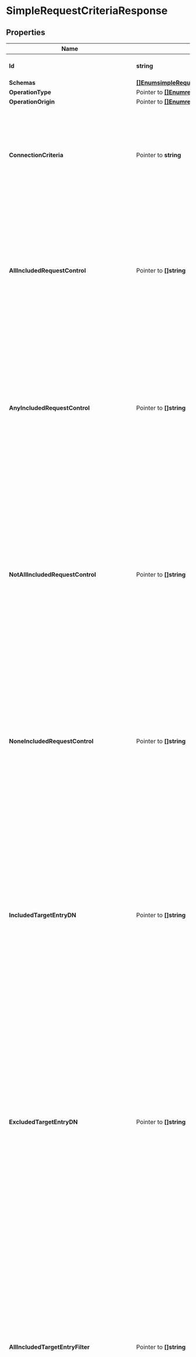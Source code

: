 # SimpleRequestCriteriaResponse

## Properties

Name | Type | Description | Notes
------------ | ------------- | ------------- | -------------
**Id** | **string** | Name of the Request Criteria | 
**Schemas** | [**[]EnumsimpleRequestCriteriaSchemaUrn**](EnumsimpleRequestCriteriaSchemaUrn.md) |  | 
**OperationType** | Pointer to [**[]EnumrequestCriteriaOperationTypeProp**](EnumrequestCriteriaOperationTypeProp.md) |  | [optional] 
**OperationOrigin** | Pointer to [**[]EnumrequestCriteriaOperationOriginProp**](EnumrequestCriteriaOperationOriginProp.md) |  | [optional] 
**ConnectionCriteria** | Pointer to **string** | Specifies a connection criteria object that must match the associated client connection for operations included in this Simple Request Criteria. | [optional] 
**AllIncludedRequestControl** | Pointer to **[]string** | Specifies the OID of a control that must be present in the request from the client for operations included in this Simple Request Criteria. If any control OIDs are provided, then the request must contain all of those controls. | [optional] 
**AnyIncludedRequestControl** | Pointer to **[]string** | Specifies the OID of a control that may be present in the request from the client for operations included in this Simple Request Criteria. If any control OIDs are provided, then the request must contain at least one of those controls. | [optional] 
**NotAllIncludedRequestControl** | Pointer to **[]string** | Specifies the OID of a control that should not be present in the request from the client for operations included in this Simple Request Criteria. If any control OIDs are provided, then the request must not contain at least one of those controls (that is, the request may contain zero or more of those controls, but not all of them). | [optional] 
**NoneIncludedRequestControl** | Pointer to **[]string** | Specifies the OID of a control that must not be present in the request from the client for operations included in this Simple Request Criteria. If any control OIDs are provided, then the request must not contain any of those controls. | [optional] 
**IncludedTargetEntryDN** | Pointer to **[]string** | Specifies a base DN below which targeted entries may exist for requests included in this Simple Request Criteria. This will only be taken into account for add, simple bind, compare, delete, modify, modify DN, and search operations. It will be ignored for abandon, SASL bind, extended, and unbind operations. | [optional] 
**ExcludedTargetEntryDN** | Pointer to **[]string** | Specifies a base DN below which targeted entries may not exist for requests included in this Simple Request Criteria. This will only be taken into account for add, simple bind, compare, delete, modify, modify DN, and search operations. It will be ignored for abandon, SASL bind, extended, and unbind operations. | [optional] 
**AllIncludedTargetEntryFilter** | Pointer to **[]string** | Specifies a search filter that must match the target entry for requests included in this Simple Request Criteria. This will only be taken into account for add, simple bind, compare, delete, modify, modify DN, and search operations. It will be ignored for abandon, SASL bind, extended, and unbind operations. If any filters are provided, then the target entry must match all of those filters. | [optional] 
**AnyIncludedTargetEntryFilter** | Pointer to **[]string** | Specifies a search filter that may match the target entry for requests included in this Simple Request Criteria. This will only be taken into account for add, simple bind, compare, delete, modify, modify DN, and search operations. It will be ignored for abandon, SASL bind, extended, and unbind operations. If any filters are provided, then the target entry must match at least one of those filters. | [optional] 
**NotAllIncludedTargetEntryFilter** | Pointer to **[]string** | Specifies a search filter that should not match the target entry for requests included in this Simple Request Criteria. This will only be taken into account for add, simple bind, compare, delete, modify, modify DN, and search operations. It will be ignored for abandon, SASL bind, extended, and unbind operations. If any filters are provided, then the target entry must not match at least one of those filters (that is, the request may match zero or more of those filters, but not of all of them). | [optional] 
**NoneIncludedTargetEntryFilter** | Pointer to **[]string** | Specifies a search filter that must not match the target entry for requests included in this Simple Request Criteria. This will only be taken into account for add, simple bind, compare, delete, modify, modify DN, and search operations. It will be ignored for abandon, SASL bind, extended, and unbind operations. If any filters are provided, then the target entry must not match any of those filters. | [optional] 
**AllIncludedTargetEntryGroupDN** | Pointer to **[]string** | Specifies the DN of a group in which the user associated with the target entry must be a member for requests included in this Simple Request Criteria. This will only be taken into account for add, simple bind, compare, delete, modify, modify DN, and search operations. It will be ignored for abandon, SASL bind, extended, and unbind operations. If any group DNs are provided, then the target entry must be a member of all of those groups. | [optional] 
**AnyIncludedTargetEntryGroupDN** | Pointer to **[]string** | Specifies the DN of a group in which the user associated with the target entry may be a member for requests included in this Simple Request Criteria. This will only be taken into account for add, simple bind, compare, delete, modify, modify DN, and search operations. It will be ignored for abandon, SASL bind, extended, and unbind operations. If any group DNs are provided, then the target entry must be a member of at least one of those groups. | [optional] 
**NotAllIncludedTargetEntryGroupDN** | Pointer to **[]string** | Specifies the DN of a group in which the user associated with the target entry should not be a member for requests included in this Simple Request Criteria. This will only be taken into account for add, simple bind, compare, delete, modify, modify DN, and search operations. It will be ignored for abandon, SASL bind, extended, and unbind operations. If any group DNs are provided, then the target entry must not be a member of at least one of those groups (that is, the target entry may be a member of zero or more of those groups, but not all of them). | [optional] 
**NoneIncludedTargetEntryGroupDN** | Pointer to **[]string** | Specifies the DN of a group in which the user associated with the target entry must not be a member for requests included in this Simple Request Criteria. This will only be taken into account for add, simple bind, compare, delete, modify, modify DN, and search operations. It will be ignored for abandon, SASL bind, extended, and unbind operations. If any group DNs are provided, then the target entry must not be a member of any of those groups. | [optional] 
**TargetBindType** | Pointer to [**[]EnumrequestCriteriaTargetBindTypeProp**](EnumrequestCriteriaTargetBindTypeProp.md) |  | [optional] 
**IncludedTargetSASLMechanism** | Pointer to **[]string** | Specifies the name of a SASL mechanism for bind requests included in this Simple Request Criteria. This will only be taken into account for SASL bind operations and will be ignored for other types of operations and for bind operations that do not use SASL authentication. | [optional] 
**ExcludedTargetSASLMechanism** | Pointer to **[]string** | Specifies the name of a SASL mechanism for bind requests excluded from this Simple Request Criteria. This will only be taken into account for SASL bind operations and will be ignored for other types of operations and for bind operations that do not use SASL authentication. | [optional] 
**IncludedTargetAttribute** | Pointer to **[]string** | Specifies the name or OID of an attribute type which must be targeted by requests included in this Simple Request Criteria. This will only be taken into account for add, compare, modify, modify DN, and search operations. It will be ignored for abandon, bind, delete, extended, and unbind operations. | [optional] 
**ExcludedTargetAttribute** | Pointer to **[]string** | Specifies the name or OID of an attribute type which must not be targeted by requests included in this Simple Request Criteria. This will only be taken into account for add, compare, modify, modify DN, and search operations. It will be ignored for abandon, bind, delete, extended, and unbind operations. | [optional] 
**IncludedExtendedOperationOID** | Pointer to **[]string** | Specifies the request OID for extended requests included in this Simple Request Criteria. This will only be taken into account for extended requests and will be ignored for all other types of requests. | [optional] 
**ExcludedExtendedOperationOID** | Pointer to **[]string** | Specifies the request OID for extended requests excluded from this Simple Request Criteria. This will only be taken into account for extended requests and will be ignored for all other types of requests. | [optional] 
**IncludedSearchScope** | Pointer to [**[]EnumrequestCriteriaIncludedSearchScopeProp**](EnumrequestCriteriaIncludedSearchScopeProp.md) |  | [optional] 
**UsingAdministrativeSessionWorkerThread** | Pointer to [**EnumrequestCriteriaUsingAdministrativeSessionWorkerThreadProp**](EnumrequestCriteriaUsingAdministrativeSessionWorkerThreadProp.md) |  | [optional] 
**IncludedApplicationName** | Pointer to **[]string** | Specifies an application name for requests included in this Simple Request Criteria. | [optional] 
**ExcludedApplicationName** | Pointer to **[]string** | Specifies an application name for requests excluded from this Simple Request Criteria. | [optional] 
**Description** | Pointer to **string** | A description for this Request Criteria | [optional] 
**Meta** | Pointer to [**MetaMeta**](MetaMeta.md) |  | [optional] 

## Methods

### NewSimpleRequestCriteriaResponse

`func NewSimpleRequestCriteriaResponse(id string, schemas []EnumsimpleRequestCriteriaSchemaUrn, ) *SimpleRequestCriteriaResponse`

NewSimpleRequestCriteriaResponse instantiates a new SimpleRequestCriteriaResponse object
This constructor will assign default values to properties that have it defined,
and makes sure properties required by API are set, but the set of arguments
will change when the set of required properties is changed

### NewSimpleRequestCriteriaResponseWithDefaults

`func NewSimpleRequestCriteriaResponseWithDefaults() *SimpleRequestCriteriaResponse`

NewSimpleRequestCriteriaResponseWithDefaults instantiates a new SimpleRequestCriteriaResponse object
This constructor will only assign default values to properties that have it defined,
but it doesn't guarantee that properties required by API are set

### GetId

`func (o *SimpleRequestCriteriaResponse) GetId() string`

GetId returns the Id field if non-nil, zero value otherwise.

### GetIdOk

`func (o *SimpleRequestCriteriaResponse) GetIdOk() (*string, bool)`

GetIdOk returns a tuple with the Id field if it's non-nil, zero value otherwise
and a boolean to check if the value has been set.

### SetId

`func (o *SimpleRequestCriteriaResponse) SetId(v string)`

SetId sets Id field to given value.


### GetSchemas

`func (o *SimpleRequestCriteriaResponse) GetSchemas() []EnumsimpleRequestCriteriaSchemaUrn`

GetSchemas returns the Schemas field if non-nil, zero value otherwise.

### GetSchemasOk

`func (o *SimpleRequestCriteriaResponse) GetSchemasOk() (*[]EnumsimpleRequestCriteriaSchemaUrn, bool)`

GetSchemasOk returns a tuple with the Schemas field if it's non-nil, zero value otherwise
and a boolean to check if the value has been set.

### SetSchemas

`func (o *SimpleRequestCriteriaResponse) SetSchemas(v []EnumsimpleRequestCriteriaSchemaUrn)`

SetSchemas sets Schemas field to given value.


### GetOperationType

`func (o *SimpleRequestCriteriaResponse) GetOperationType() []EnumrequestCriteriaOperationTypeProp`

GetOperationType returns the OperationType field if non-nil, zero value otherwise.

### GetOperationTypeOk

`func (o *SimpleRequestCriteriaResponse) GetOperationTypeOk() (*[]EnumrequestCriteriaOperationTypeProp, bool)`

GetOperationTypeOk returns a tuple with the OperationType field if it's non-nil, zero value otherwise
and a boolean to check if the value has been set.

### SetOperationType

`func (o *SimpleRequestCriteriaResponse) SetOperationType(v []EnumrequestCriteriaOperationTypeProp)`

SetOperationType sets OperationType field to given value.

### HasOperationType

`func (o *SimpleRequestCriteriaResponse) HasOperationType() bool`

HasOperationType returns a boolean if a field has been set.

### GetOperationOrigin

`func (o *SimpleRequestCriteriaResponse) GetOperationOrigin() []EnumrequestCriteriaOperationOriginProp`

GetOperationOrigin returns the OperationOrigin field if non-nil, zero value otherwise.

### GetOperationOriginOk

`func (o *SimpleRequestCriteriaResponse) GetOperationOriginOk() (*[]EnumrequestCriteriaOperationOriginProp, bool)`

GetOperationOriginOk returns a tuple with the OperationOrigin field if it's non-nil, zero value otherwise
and a boolean to check if the value has been set.

### SetOperationOrigin

`func (o *SimpleRequestCriteriaResponse) SetOperationOrigin(v []EnumrequestCriteriaOperationOriginProp)`

SetOperationOrigin sets OperationOrigin field to given value.

### HasOperationOrigin

`func (o *SimpleRequestCriteriaResponse) HasOperationOrigin() bool`

HasOperationOrigin returns a boolean if a field has been set.

### GetConnectionCriteria

`func (o *SimpleRequestCriteriaResponse) GetConnectionCriteria() string`

GetConnectionCriteria returns the ConnectionCriteria field if non-nil, zero value otherwise.

### GetConnectionCriteriaOk

`func (o *SimpleRequestCriteriaResponse) GetConnectionCriteriaOk() (*string, bool)`

GetConnectionCriteriaOk returns a tuple with the ConnectionCriteria field if it's non-nil, zero value otherwise
and a boolean to check if the value has been set.

### SetConnectionCriteria

`func (o *SimpleRequestCriteriaResponse) SetConnectionCriteria(v string)`

SetConnectionCriteria sets ConnectionCriteria field to given value.

### HasConnectionCriteria

`func (o *SimpleRequestCriteriaResponse) HasConnectionCriteria() bool`

HasConnectionCriteria returns a boolean if a field has been set.

### GetAllIncludedRequestControl

`func (o *SimpleRequestCriteriaResponse) GetAllIncludedRequestControl() []string`

GetAllIncludedRequestControl returns the AllIncludedRequestControl field if non-nil, zero value otherwise.

### GetAllIncludedRequestControlOk

`func (o *SimpleRequestCriteriaResponse) GetAllIncludedRequestControlOk() (*[]string, bool)`

GetAllIncludedRequestControlOk returns a tuple with the AllIncludedRequestControl field if it's non-nil, zero value otherwise
and a boolean to check if the value has been set.

### SetAllIncludedRequestControl

`func (o *SimpleRequestCriteriaResponse) SetAllIncludedRequestControl(v []string)`

SetAllIncludedRequestControl sets AllIncludedRequestControl field to given value.

### HasAllIncludedRequestControl

`func (o *SimpleRequestCriteriaResponse) HasAllIncludedRequestControl() bool`

HasAllIncludedRequestControl returns a boolean if a field has been set.

### GetAnyIncludedRequestControl

`func (o *SimpleRequestCriteriaResponse) GetAnyIncludedRequestControl() []string`

GetAnyIncludedRequestControl returns the AnyIncludedRequestControl field if non-nil, zero value otherwise.

### GetAnyIncludedRequestControlOk

`func (o *SimpleRequestCriteriaResponse) GetAnyIncludedRequestControlOk() (*[]string, bool)`

GetAnyIncludedRequestControlOk returns a tuple with the AnyIncludedRequestControl field if it's non-nil, zero value otherwise
and a boolean to check if the value has been set.

### SetAnyIncludedRequestControl

`func (o *SimpleRequestCriteriaResponse) SetAnyIncludedRequestControl(v []string)`

SetAnyIncludedRequestControl sets AnyIncludedRequestControl field to given value.

### HasAnyIncludedRequestControl

`func (o *SimpleRequestCriteriaResponse) HasAnyIncludedRequestControl() bool`

HasAnyIncludedRequestControl returns a boolean if a field has been set.

### GetNotAllIncludedRequestControl

`func (o *SimpleRequestCriteriaResponse) GetNotAllIncludedRequestControl() []string`

GetNotAllIncludedRequestControl returns the NotAllIncludedRequestControl field if non-nil, zero value otherwise.

### GetNotAllIncludedRequestControlOk

`func (o *SimpleRequestCriteriaResponse) GetNotAllIncludedRequestControlOk() (*[]string, bool)`

GetNotAllIncludedRequestControlOk returns a tuple with the NotAllIncludedRequestControl field if it's non-nil, zero value otherwise
and a boolean to check if the value has been set.

### SetNotAllIncludedRequestControl

`func (o *SimpleRequestCriteriaResponse) SetNotAllIncludedRequestControl(v []string)`

SetNotAllIncludedRequestControl sets NotAllIncludedRequestControl field to given value.

### HasNotAllIncludedRequestControl

`func (o *SimpleRequestCriteriaResponse) HasNotAllIncludedRequestControl() bool`

HasNotAllIncludedRequestControl returns a boolean if a field has been set.

### GetNoneIncludedRequestControl

`func (o *SimpleRequestCriteriaResponse) GetNoneIncludedRequestControl() []string`

GetNoneIncludedRequestControl returns the NoneIncludedRequestControl field if non-nil, zero value otherwise.

### GetNoneIncludedRequestControlOk

`func (o *SimpleRequestCriteriaResponse) GetNoneIncludedRequestControlOk() (*[]string, bool)`

GetNoneIncludedRequestControlOk returns a tuple with the NoneIncludedRequestControl field if it's non-nil, zero value otherwise
and a boolean to check if the value has been set.

### SetNoneIncludedRequestControl

`func (o *SimpleRequestCriteriaResponse) SetNoneIncludedRequestControl(v []string)`

SetNoneIncludedRequestControl sets NoneIncludedRequestControl field to given value.

### HasNoneIncludedRequestControl

`func (o *SimpleRequestCriteriaResponse) HasNoneIncludedRequestControl() bool`

HasNoneIncludedRequestControl returns a boolean if a field has been set.

### GetIncludedTargetEntryDN

`func (o *SimpleRequestCriteriaResponse) GetIncludedTargetEntryDN() []string`

GetIncludedTargetEntryDN returns the IncludedTargetEntryDN field if non-nil, zero value otherwise.

### GetIncludedTargetEntryDNOk

`func (o *SimpleRequestCriteriaResponse) GetIncludedTargetEntryDNOk() (*[]string, bool)`

GetIncludedTargetEntryDNOk returns a tuple with the IncludedTargetEntryDN field if it's non-nil, zero value otherwise
and a boolean to check if the value has been set.

### SetIncludedTargetEntryDN

`func (o *SimpleRequestCriteriaResponse) SetIncludedTargetEntryDN(v []string)`

SetIncludedTargetEntryDN sets IncludedTargetEntryDN field to given value.

### HasIncludedTargetEntryDN

`func (o *SimpleRequestCriteriaResponse) HasIncludedTargetEntryDN() bool`

HasIncludedTargetEntryDN returns a boolean if a field has been set.

### GetExcludedTargetEntryDN

`func (o *SimpleRequestCriteriaResponse) GetExcludedTargetEntryDN() []string`

GetExcludedTargetEntryDN returns the ExcludedTargetEntryDN field if non-nil, zero value otherwise.

### GetExcludedTargetEntryDNOk

`func (o *SimpleRequestCriteriaResponse) GetExcludedTargetEntryDNOk() (*[]string, bool)`

GetExcludedTargetEntryDNOk returns a tuple with the ExcludedTargetEntryDN field if it's non-nil, zero value otherwise
and a boolean to check if the value has been set.

### SetExcludedTargetEntryDN

`func (o *SimpleRequestCriteriaResponse) SetExcludedTargetEntryDN(v []string)`

SetExcludedTargetEntryDN sets ExcludedTargetEntryDN field to given value.

### HasExcludedTargetEntryDN

`func (o *SimpleRequestCriteriaResponse) HasExcludedTargetEntryDN() bool`

HasExcludedTargetEntryDN returns a boolean if a field has been set.

### GetAllIncludedTargetEntryFilter

`func (o *SimpleRequestCriteriaResponse) GetAllIncludedTargetEntryFilter() []string`

GetAllIncludedTargetEntryFilter returns the AllIncludedTargetEntryFilter field if non-nil, zero value otherwise.

### GetAllIncludedTargetEntryFilterOk

`func (o *SimpleRequestCriteriaResponse) GetAllIncludedTargetEntryFilterOk() (*[]string, bool)`

GetAllIncludedTargetEntryFilterOk returns a tuple with the AllIncludedTargetEntryFilter field if it's non-nil, zero value otherwise
and a boolean to check if the value has been set.

### SetAllIncludedTargetEntryFilter

`func (o *SimpleRequestCriteriaResponse) SetAllIncludedTargetEntryFilter(v []string)`

SetAllIncludedTargetEntryFilter sets AllIncludedTargetEntryFilter field to given value.

### HasAllIncludedTargetEntryFilter

`func (o *SimpleRequestCriteriaResponse) HasAllIncludedTargetEntryFilter() bool`

HasAllIncludedTargetEntryFilter returns a boolean if a field has been set.

### GetAnyIncludedTargetEntryFilter

`func (o *SimpleRequestCriteriaResponse) GetAnyIncludedTargetEntryFilter() []string`

GetAnyIncludedTargetEntryFilter returns the AnyIncludedTargetEntryFilter field if non-nil, zero value otherwise.

### GetAnyIncludedTargetEntryFilterOk

`func (o *SimpleRequestCriteriaResponse) GetAnyIncludedTargetEntryFilterOk() (*[]string, bool)`

GetAnyIncludedTargetEntryFilterOk returns a tuple with the AnyIncludedTargetEntryFilter field if it's non-nil, zero value otherwise
and a boolean to check if the value has been set.

### SetAnyIncludedTargetEntryFilter

`func (o *SimpleRequestCriteriaResponse) SetAnyIncludedTargetEntryFilter(v []string)`

SetAnyIncludedTargetEntryFilter sets AnyIncludedTargetEntryFilter field to given value.

### HasAnyIncludedTargetEntryFilter

`func (o *SimpleRequestCriteriaResponse) HasAnyIncludedTargetEntryFilter() bool`

HasAnyIncludedTargetEntryFilter returns a boolean if a field has been set.

### GetNotAllIncludedTargetEntryFilter

`func (o *SimpleRequestCriteriaResponse) GetNotAllIncludedTargetEntryFilter() []string`

GetNotAllIncludedTargetEntryFilter returns the NotAllIncludedTargetEntryFilter field if non-nil, zero value otherwise.

### GetNotAllIncludedTargetEntryFilterOk

`func (o *SimpleRequestCriteriaResponse) GetNotAllIncludedTargetEntryFilterOk() (*[]string, bool)`

GetNotAllIncludedTargetEntryFilterOk returns a tuple with the NotAllIncludedTargetEntryFilter field if it's non-nil, zero value otherwise
and a boolean to check if the value has been set.

### SetNotAllIncludedTargetEntryFilter

`func (o *SimpleRequestCriteriaResponse) SetNotAllIncludedTargetEntryFilter(v []string)`

SetNotAllIncludedTargetEntryFilter sets NotAllIncludedTargetEntryFilter field to given value.

### HasNotAllIncludedTargetEntryFilter

`func (o *SimpleRequestCriteriaResponse) HasNotAllIncludedTargetEntryFilter() bool`

HasNotAllIncludedTargetEntryFilter returns a boolean if a field has been set.

### GetNoneIncludedTargetEntryFilter

`func (o *SimpleRequestCriteriaResponse) GetNoneIncludedTargetEntryFilter() []string`

GetNoneIncludedTargetEntryFilter returns the NoneIncludedTargetEntryFilter field if non-nil, zero value otherwise.

### GetNoneIncludedTargetEntryFilterOk

`func (o *SimpleRequestCriteriaResponse) GetNoneIncludedTargetEntryFilterOk() (*[]string, bool)`

GetNoneIncludedTargetEntryFilterOk returns a tuple with the NoneIncludedTargetEntryFilter field if it's non-nil, zero value otherwise
and a boolean to check if the value has been set.

### SetNoneIncludedTargetEntryFilter

`func (o *SimpleRequestCriteriaResponse) SetNoneIncludedTargetEntryFilter(v []string)`

SetNoneIncludedTargetEntryFilter sets NoneIncludedTargetEntryFilter field to given value.

### HasNoneIncludedTargetEntryFilter

`func (o *SimpleRequestCriteriaResponse) HasNoneIncludedTargetEntryFilter() bool`

HasNoneIncludedTargetEntryFilter returns a boolean if a field has been set.

### GetAllIncludedTargetEntryGroupDN

`func (o *SimpleRequestCriteriaResponse) GetAllIncludedTargetEntryGroupDN() []string`

GetAllIncludedTargetEntryGroupDN returns the AllIncludedTargetEntryGroupDN field if non-nil, zero value otherwise.

### GetAllIncludedTargetEntryGroupDNOk

`func (o *SimpleRequestCriteriaResponse) GetAllIncludedTargetEntryGroupDNOk() (*[]string, bool)`

GetAllIncludedTargetEntryGroupDNOk returns a tuple with the AllIncludedTargetEntryGroupDN field if it's non-nil, zero value otherwise
and a boolean to check if the value has been set.

### SetAllIncludedTargetEntryGroupDN

`func (o *SimpleRequestCriteriaResponse) SetAllIncludedTargetEntryGroupDN(v []string)`

SetAllIncludedTargetEntryGroupDN sets AllIncludedTargetEntryGroupDN field to given value.

### HasAllIncludedTargetEntryGroupDN

`func (o *SimpleRequestCriteriaResponse) HasAllIncludedTargetEntryGroupDN() bool`

HasAllIncludedTargetEntryGroupDN returns a boolean if a field has been set.

### GetAnyIncludedTargetEntryGroupDN

`func (o *SimpleRequestCriteriaResponse) GetAnyIncludedTargetEntryGroupDN() []string`

GetAnyIncludedTargetEntryGroupDN returns the AnyIncludedTargetEntryGroupDN field if non-nil, zero value otherwise.

### GetAnyIncludedTargetEntryGroupDNOk

`func (o *SimpleRequestCriteriaResponse) GetAnyIncludedTargetEntryGroupDNOk() (*[]string, bool)`

GetAnyIncludedTargetEntryGroupDNOk returns a tuple with the AnyIncludedTargetEntryGroupDN field if it's non-nil, zero value otherwise
and a boolean to check if the value has been set.

### SetAnyIncludedTargetEntryGroupDN

`func (o *SimpleRequestCriteriaResponse) SetAnyIncludedTargetEntryGroupDN(v []string)`

SetAnyIncludedTargetEntryGroupDN sets AnyIncludedTargetEntryGroupDN field to given value.

### HasAnyIncludedTargetEntryGroupDN

`func (o *SimpleRequestCriteriaResponse) HasAnyIncludedTargetEntryGroupDN() bool`

HasAnyIncludedTargetEntryGroupDN returns a boolean if a field has been set.

### GetNotAllIncludedTargetEntryGroupDN

`func (o *SimpleRequestCriteriaResponse) GetNotAllIncludedTargetEntryGroupDN() []string`

GetNotAllIncludedTargetEntryGroupDN returns the NotAllIncludedTargetEntryGroupDN field if non-nil, zero value otherwise.

### GetNotAllIncludedTargetEntryGroupDNOk

`func (o *SimpleRequestCriteriaResponse) GetNotAllIncludedTargetEntryGroupDNOk() (*[]string, bool)`

GetNotAllIncludedTargetEntryGroupDNOk returns a tuple with the NotAllIncludedTargetEntryGroupDN field if it's non-nil, zero value otherwise
and a boolean to check if the value has been set.

### SetNotAllIncludedTargetEntryGroupDN

`func (o *SimpleRequestCriteriaResponse) SetNotAllIncludedTargetEntryGroupDN(v []string)`

SetNotAllIncludedTargetEntryGroupDN sets NotAllIncludedTargetEntryGroupDN field to given value.

### HasNotAllIncludedTargetEntryGroupDN

`func (o *SimpleRequestCriteriaResponse) HasNotAllIncludedTargetEntryGroupDN() bool`

HasNotAllIncludedTargetEntryGroupDN returns a boolean if a field has been set.

### GetNoneIncludedTargetEntryGroupDN

`func (o *SimpleRequestCriteriaResponse) GetNoneIncludedTargetEntryGroupDN() []string`

GetNoneIncludedTargetEntryGroupDN returns the NoneIncludedTargetEntryGroupDN field if non-nil, zero value otherwise.

### GetNoneIncludedTargetEntryGroupDNOk

`func (o *SimpleRequestCriteriaResponse) GetNoneIncludedTargetEntryGroupDNOk() (*[]string, bool)`

GetNoneIncludedTargetEntryGroupDNOk returns a tuple with the NoneIncludedTargetEntryGroupDN field if it's non-nil, zero value otherwise
and a boolean to check if the value has been set.

### SetNoneIncludedTargetEntryGroupDN

`func (o *SimpleRequestCriteriaResponse) SetNoneIncludedTargetEntryGroupDN(v []string)`

SetNoneIncludedTargetEntryGroupDN sets NoneIncludedTargetEntryGroupDN field to given value.

### HasNoneIncludedTargetEntryGroupDN

`func (o *SimpleRequestCriteriaResponse) HasNoneIncludedTargetEntryGroupDN() bool`

HasNoneIncludedTargetEntryGroupDN returns a boolean if a field has been set.

### GetTargetBindType

`func (o *SimpleRequestCriteriaResponse) GetTargetBindType() []EnumrequestCriteriaTargetBindTypeProp`

GetTargetBindType returns the TargetBindType field if non-nil, zero value otherwise.

### GetTargetBindTypeOk

`func (o *SimpleRequestCriteriaResponse) GetTargetBindTypeOk() (*[]EnumrequestCriteriaTargetBindTypeProp, bool)`

GetTargetBindTypeOk returns a tuple with the TargetBindType field if it's non-nil, zero value otherwise
and a boolean to check if the value has been set.

### SetTargetBindType

`func (o *SimpleRequestCriteriaResponse) SetTargetBindType(v []EnumrequestCriteriaTargetBindTypeProp)`

SetTargetBindType sets TargetBindType field to given value.

### HasTargetBindType

`func (o *SimpleRequestCriteriaResponse) HasTargetBindType() bool`

HasTargetBindType returns a boolean if a field has been set.

### GetIncludedTargetSASLMechanism

`func (o *SimpleRequestCriteriaResponse) GetIncludedTargetSASLMechanism() []string`

GetIncludedTargetSASLMechanism returns the IncludedTargetSASLMechanism field if non-nil, zero value otherwise.

### GetIncludedTargetSASLMechanismOk

`func (o *SimpleRequestCriteriaResponse) GetIncludedTargetSASLMechanismOk() (*[]string, bool)`

GetIncludedTargetSASLMechanismOk returns a tuple with the IncludedTargetSASLMechanism field if it's non-nil, zero value otherwise
and a boolean to check if the value has been set.

### SetIncludedTargetSASLMechanism

`func (o *SimpleRequestCriteriaResponse) SetIncludedTargetSASLMechanism(v []string)`

SetIncludedTargetSASLMechanism sets IncludedTargetSASLMechanism field to given value.

### HasIncludedTargetSASLMechanism

`func (o *SimpleRequestCriteriaResponse) HasIncludedTargetSASLMechanism() bool`

HasIncludedTargetSASLMechanism returns a boolean if a field has been set.

### GetExcludedTargetSASLMechanism

`func (o *SimpleRequestCriteriaResponse) GetExcludedTargetSASLMechanism() []string`

GetExcludedTargetSASLMechanism returns the ExcludedTargetSASLMechanism field if non-nil, zero value otherwise.

### GetExcludedTargetSASLMechanismOk

`func (o *SimpleRequestCriteriaResponse) GetExcludedTargetSASLMechanismOk() (*[]string, bool)`

GetExcludedTargetSASLMechanismOk returns a tuple with the ExcludedTargetSASLMechanism field if it's non-nil, zero value otherwise
and a boolean to check if the value has been set.

### SetExcludedTargetSASLMechanism

`func (o *SimpleRequestCriteriaResponse) SetExcludedTargetSASLMechanism(v []string)`

SetExcludedTargetSASLMechanism sets ExcludedTargetSASLMechanism field to given value.

### HasExcludedTargetSASLMechanism

`func (o *SimpleRequestCriteriaResponse) HasExcludedTargetSASLMechanism() bool`

HasExcludedTargetSASLMechanism returns a boolean if a field has been set.

### GetIncludedTargetAttribute

`func (o *SimpleRequestCriteriaResponse) GetIncludedTargetAttribute() []string`

GetIncludedTargetAttribute returns the IncludedTargetAttribute field if non-nil, zero value otherwise.

### GetIncludedTargetAttributeOk

`func (o *SimpleRequestCriteriaResponse) GetIncludedTargetAttributeOk() (*[]string, bool)`

GetIncludedTargetAttributeOk returns a tuple with the IncludedTargetAttribute field if it's non-nil, zero value otherwise
and a boolean to check if the value has been set.

### SetIncludedTargetAttribute

`func (o *SimpleRequestCriteriaResponse) SetIncludedTargetAttribute(v []string)`

SetIncludedTargetAttribute sets IncludedTargetAttribute field to given value.

### HasIncludedTargetAttribute

`func (o *SimpleRequestCriteriaResponse) HasIncludedTargetAttribute() bool`

HasIncludedTargetAttribute returns a boolean if a field has been set.

### GetExcludedTargetAttribute

`func (o *SimpleRequestCriteriaResponse) GetExcludedTargetAttribute() []string`

GetExcludedTargetAttribute returns the ExcludedTargetAttribute field if non-nil, zero value otherwise.

### GetExcludedTargetAttributeOk

`func (o *SimpleRequestCriteriaResponse) GetExcludedTargetAttributeOk() (*[]string, bool)`

GetExcludedTargetAttributeOk returns a tuple with the ExcludedTargetAttribute field if it's non-nil, zero value otherwise
and a boolean to check if the value has been set.

### SetExcludedTargetAttribute

`func (o *SimpleRequestCriteriaResponse) SetExcludedTargetAttribute(v []string)`

SetExcludedTargetAttribute sets ExcludedTargetAttribute field to given value.

### HasExcludedTargetAttribute

`func (o *SimpleRequestCriteriaResponse) HasExcludedTargetAttribute() bool`

HasExcludedTargetAttribute returns a boolean if a field has been set.

### GetIncludedExtendedOperationOID

`func (o *SimpleRequestCriteriaResponse) GetIncludedExtendedOperationOID() []string`

GetIncludedExtendedOperationOID returns the IncludedExtendedOperationOID field if non-nil, zero value otherwise.

### GetIncludedExtendedOperationOIDOk

`func (o *SimpleRequestCriteriaResponse) GetIncludedExtendedOperationOIDOk() (*[]string, bool)`

GetIncludedExtendedOperationOIDOk returns a tuple with the IncludedExtendedOperationOID field if it's non-nil, zero value otherwise
and a boolean to check if the value has been set.

### SetIncludedExtendedOperationOID

`func (o *SimpleRequestCriteriaResponse) SetIncludedExtendedOperationOID(v []string)`

SetIncludedExtendedOperationOID sets IncludedExtendedOperationOID field to given value.

### HasIncludedExtendedOperationOID

`func (o *SimpleRequestCriteriaResponse) HasIncludedExtendedOperationOID() bool`

HasIncludedExtendedOperationOID returns a boolean if a field has been set.

### GetExcludedExtendedOperationOID

`func (o *SimpleRequestCriteriaResponse) GetExcludedExtendedOperationOID() []string`

GetExcludedExtendedOperationOID returns the ExcludedExtendedOperationOID field if non-nil, zero value otherwise.

### GetExcludedExtendedOperationOIDOk

`func (o *SimpleRequestCriteriaResponse) GetExcludedExtendedOperationOIDOk() (*[]string, bool)`

GetExcludedExtendedOperationOIDOk returns a tuple with the ExcludedExtendedOperationOID field if it's non-nil, zero value otherwise
and a boolean to check if the value has been set.

### SetExcludedExtendedOperationOID

`func (o *SimpleRequestCriteriaResponse) SetExcludedExtendedOperationOID(v []string)`

SetExcludedExtendedOperationOID sets ExcludedExtendedOperationOID field to given value.

### HasExcludedExtendedOperationOID

`func (o *SimpleRequestCriteriaResponse) HasExcludedExtendedOperationOID() bool`

HasExcludedExtendedOperationOID returns a boolean if a field has been set.

### GetIncludedSearchScope

`func (o *SimpleRequestCriteriaResponse) GetIncludedSearchScope() []EnumrequestCriteriaIncludedSearchScopeProp`

GetIncludedSearchScope returns the IncludedSearchScope field if non-nil, zero value otherwise.

### GetIncludedSearchScopeOk

`func (o *SimpleRequestCriteriaResponse) GetIncludedSearchScopeOk() (*[]EnumrequestCriteriaIncludedSearchScopeProp, bool)`

GetIncludedSearchScopeOk returns a tuple with the IncludedSearchScope field if it's non-nil, zero value otherwise
and a boolean to check if the value has been set.

### SetIncludedSearchScope

`func (o *SimpleRequestCriteriaResponse) SetIncludedSearchScope(v []EnumrequestCriteriaIncludedSearchScopeProp)`

SetIncludedSearchScope sets IncludedSearchScope field to given value.

### HasIncludedSearchScope

`func (o *SimpleRequestCriteriaResponse) HasIncludedSearchScope() bool`

HasIncludedSearchScope returns a boolean if a field has been set.

### GetUsingAdministrativeSessionWorkerThread

`func (o *SimpleRequestCriteriaResponse) GetUsingAdministrativeSessionWorkerThread() EnumrequestCriteriaUsingAdministrativeSessionWorkerThreadProp`

GetUsingAdministrativeSessionWorkerThread returns the UsingAdministrativeSessionWorkerThread field if non-nil, zero value otherwise.

### GetUsingAdministrativeSessionWorkerThreadOk

`func (o *SimpleRequestCriteriaResponse) GetUsingAdministrativeSessionWorkerThreadOk() (*EnumrequestCriteriaUsingAdministrativeSessionWorkerThreadProp, bool)`

GetUsingAdministrativeSessionWorkerThreadOk returns a tuple with the UsingAdministrativeSessionWorkerThread field if it's non-nil, zero value otherwise
and a boolean to check if the value has been set.

### SetUsingAdministrativeSessionWorkerThread

`func (o *SimpleRequestCriteriaResponse) SetUsingAdministrativeSessionWorkerThread(v EnumrequestCriteriaUsingAdministrativeSessionWorkerThreadProp)`

SetUsingAdministrativeSessionWorkerThread sets UsingAdministrativeSessionWorkerThread field to given value.

### HasUsingAdministrativeSessionWorkerThread

`func (o *SimpleRequestCriteriaResponse) HasUsingAdministrativeSessionWorkerThread() bool`

HasUsingAdministrativeSessionWorkerThread returns a boolean if a field has been set.

### GetIncludedApplicationName

`func (o *SimpleRequestCriteriaResponse) GetIncludedApplicationName() []string`

GetIncludedApplicationName returns the IncludedApplicationName field if non-nil, zero value otherwise.

### GetIncludedApplicationNameOk

`func (o *SimpleRequestCriteriaResponse) GetIncludedApplicationNameOk() (*[]string, bool)`

GetIncludedApplicationNameOk returns a tuple with the IncludedApplicationName field if it's non-nil, zero value otherwise
and a boolean to check if the value has been set.

### SetIncludedApplicationName

`func (o *SimpleRequestCriteriaResponse) SetIncludedApplicationName(v []string)`

SetIncludedApplicationName sets IncludedApplicationName field to given value.

### HasIncludedApplicationName

`func (o *SimpleRequestCriteriaResponse) HasIncludedApplicationName() bool`

HasIncludedApplicationName returns a boolean if a field has been set.

### GetExcludedApplicationName

`func (o *SimpleRequestCriteriaResponse) GetExcludedApplicationName() []string`

GetExcludedApplicationName returns the ExcludedApplicationName field if non-nil, zero value otherwise.

### GetExcludedApplicationNameOk

`func (o *SimpleRequestCriteriaResponse) GetExcludedApplicationNameOk() (*[]string, bool)`

GetExcludedApplicationNameOk returns a tuple with the ExcludedApplicationName field if it's non-nil, zero value otherwise
and a boolean to check if the value has been set.

### SetExcludedApplicationName

`func (o *SimpleRequestCriteriaResponse) SetExcludedApplicationName(v []string)`

SetExcludedApplicationName sets ExcludedApplicationName field to given value.

### HasExcludedApplicationName

`func (o *SimpleRequestCriteriaResponse) HasExcludedApplicationName() bool`

HasExcludedApplicationName returns a boolean if a field has been set.

### GetDescription

`func (o *SimpleRequestCriteriaResponse) GetDescription() string`

GetDescription returns the Description field if non-nil, zero value otherwise.

### GetDescriptionOk

`func (o *SimpleRequestCriteriaResponse) GetDescriptionOk() (*string, bool)`

GetDescriptionOk returns a tuple with the Description field if it's non-nil, zero value otherwise
and a boolean to check if the value has been set.

### SetDescription

`func (o *SimpleRequestCriteriaResponse) SetDescription(v string)`

SetDescription sets Description field to given value.

### HasDescription

`func (o *SimpleRequestCriteriaResponse) HasDescription() bool`

HasDescription returns a boolean if a field has been set.

### GetMeta

`func (o *SimpleRequestCriteriaResponse) GetMeta() MetaMeta`

GetMeta returns the Meta field if non-nil, zero value otherwise.

### GetMetaOk

`func (o *SimpleRequestCriteriaResponse) GetMetaOk() (*MetaMeta, bool)`

GetMetaOk returns a tuple with the Meta field if it's non-nil, zero value otherwise
and a boolean to check if the value has been set.

### SetMeta

`func (o *SimpleRequestCriteriaResponse) SetMeta(v MetaMeta)`

SetMeta sets Meta field to given value.

### HasMeta

`func (o *SimpleRequestCriteriaResponse) HasMeta() bool`

HasMeta returns a boolean if a field has been set.


[[Back to Model list]](../README.md#documentation-for-models) [[Back to API list]](../README.md#documentation-for-api-endpoints) [[Back to README]](../README.md)


